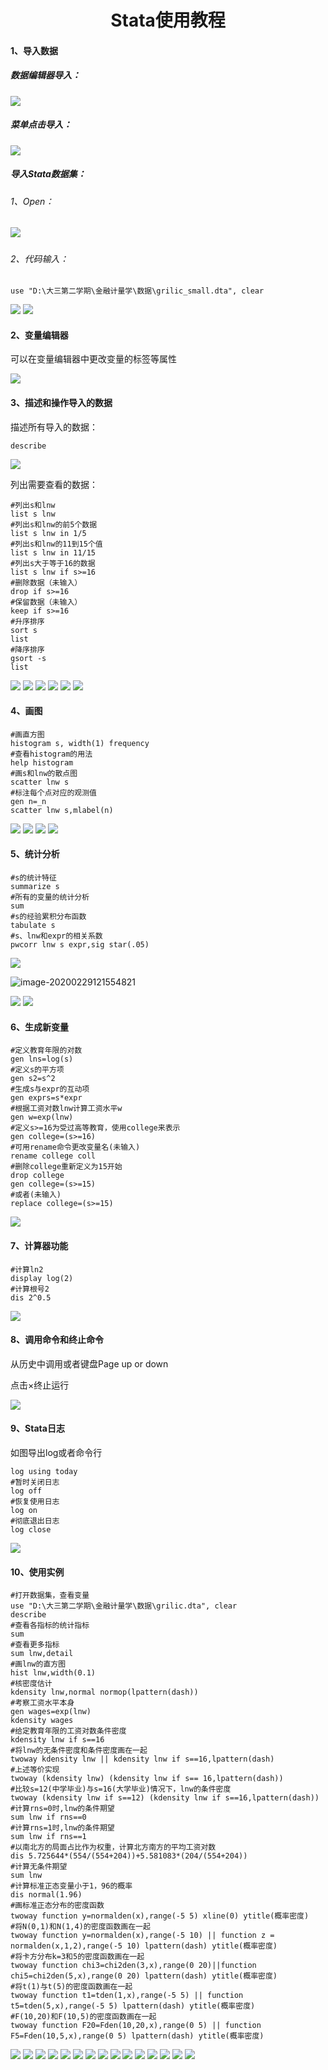 <h1><center>Stata使用教程</center></h1>

#### 1、导入数据

##### 数据编辑器导入：

<img src="image/1.png">

##### 菜单点击导入：

<img src="image/2.png">

##### 导入Stata数据集：

###### 	1、Open：

##### <img src="image/3.png">

###### 2、代码输入：

```
use "D:\大三第二学期\金融计量学\数据\grilic_small.dta", clear
```

<img src="image/4.png">

<img src="image/5.png">

#### 2、变量编辑器

可以在变量编辑器中更改变量的标签等属性

<img src="image/6.png">

#### 3、描述和操作导入的数据

描述所有导入的数据：

```
describe
```

<img src="image/7.png">

列出需要查看的数据：

```
#列出s和lnw
list s lnw
#列出s和lnw的前5个数据
list s lnw in 1/5
#列出s和lnw的11到15个值
list s lnw in 11/15
#列出s大于等于16的数据
list s lnw if s>=16
#删除数据（未输入）
drop if s>=16
#保留数据（未输入）
keep if s>=16
#升序排序
sort s
list
#降序排序
gsort -s
list
```

<img src="image/8.png">

<img src="image/9.png">

<img src="image/10.png">

<img src="image/11.png">

<img src="image/12.png">

<img src="image/13.png">

#### 4、画图

```
#画直方图
histogram s, width(1) frequency
#查看histogram的用法
help histogram
#画s和lnw的散点图
scatter lnw s
#标注每个点对应的观测值
gen n=_n
scatter lnw s,mlabel(n)
```

<img src="image/14.png">

<img src="image/15.png">

<img src="image/16.png">

<img src="image/17.png">

#### 5、统计分析

```
#s的统计特征
summarize s
#所有的变量的统计分析
sum
#s的经验累积分布函数
tabulate s
#s、lnw和expr的相关系数
pwcorr lnw s expr,sig star(.05)
```

<img src="image/18.png">

![image-20200229121554821](D:\大三第二学期\金融计量学\作业1\image\19.png)

<img src="image/20.png">

<img src="image/21.png">

#### 6、生成新变量

```
#定义教育年限的对数
gen lns=log(s)
#定义s的平方项
gen s2=s^2
#生成s与expr的互动项
gen exprs=s*expr
#根据工资对数lnw计算工资水平w
gen w=exp(lnw)
#定义s>=16为受过高等教育，使用college来表示
gen college=(s>=16)
#可用rename命令更改变量名(未输入)
rename college coll
#删除college重新定义为15开始
drop college
gen college=(s>=15)
#或者(未输入)
replace college=(s>=15)
```

<img src="image/22.png">

#### 7、计算器功能

```
#计算ln2
display log(2)
#计算根号2
dis 2^0.5
```

<img src="image/23.png">

#### 8、调用命令和终止命令

从历史中调用或者键盘Page up or down

点击×终止运行

<img src="image/24.png">

#### 9、Stata日志

如图导出log或者命令行

```
log using today
#暂时关闭日志
log off
#恢复使用日志
log on
#彻底退出日志
log close
```

<img src="image/25.png">

#### 10、使用实例

```
#打开数据集，查看变量
use "D:\大三第二学期\金融计量学\数据\grilic.dta", clear
describe
#查看各指标的统计指标
sum
#查看更多指标
sum lnw,detail
#画lnw的直方图
hist lnw,width(0.1)
#核密度估计
kdensity lnw,normal normop(lpattern(dash))
#考察工资水平本身
gen wages=exp(lnw)
kdensity wages
#给定教育年限的工资对数条件密度
kdensity lnw if s==16
#将lnw的无条件密度和条件密度画在一起
twoway kdensity lnw || kdensity lnw if s==16,lpattern(dash)
#上述等价实现
twoway (kdensity lnw) (kdensity lnw if s== 16,lpattern(dash))
#比较s=12(中学毕业)与s=16(大学毕业)情况下，lnw的条件密度
twoway (kdensity lnw if s==12) (kdensity lnw if s==16,lpattern(dash))
#计算rns=0时,lnw的条件期望
sum lnw if rns==0
#计算rns=1时,lnw的条件期望
sum lnw if rns==1
#以南北方的局面占比作为权重，计算北方南方的平均工资对数
dis 5.725644*(554/(554+204))+5.581083*(204/(554+204))
#计算无条件期望
sum lnw
#计算标准正态变量小于1，96的概率
dis normal(1.96)
#画标准正态分布的密度函数
twoway function y=normalden(x),range(-5 5) xline(0) ytitle(概率密度)
#将N(0,1)和N(1,4)的密度函数画在一起
twoway function y=normalden(x),range(-5 10) || function z = normalden(x,1,2),range(-5 10) lpattern(dash) ytitle(概率密度)
#将卡方分布k=3和5的密度函数画在一起
twoway function chi3=chi2den(3,x),range(0 20)||function chi5=chi2den(5,x),range(0 20) lpattern(dash) ytitle(概率密度)
#将t(1)与t(5)的密度函数画在一起
twoway function t1=tden(1,x),range(-5 5) || function t5=tden(5,x),range(-5 5) lpattern(dash) ytitle(概率密度)
#F(10,20)和F(10,5)的密度函数画在一起
twoway function F20=Fden(10,20,x),range(0 5) || function F5=Fden(10,5,x),range(0 5) lpattern(dash) ytitle(概率密度)
```

<img src="image/26.png">

<img src="image/27.png">

<img src="image/28.png">

<img src="image/29.png">

<img src="image/30.png">

<img src="image/31.png">

<img src="image/32.png">

<img src="image/33.png">

<img src="image/34.png">

<img src="image/35.png">

<img src="image/36.png">

<img src="image/37.png">

<img src="image/38.png">

<img src="image/39.png">

<img src="image/40.png">